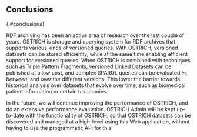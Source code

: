 <div class="pagebreak"></div>

## Conclusions
{:#conclusions}

RDF archiving has been an active area of research over the last couple of years.
OSTRICH is storage and querying system for RDF archives that supports various kinds of versioned queries.
With OSTRICH, versioned datasets can be stored efficiently,
while at the same time enabling efficient support for versioned queries.
When OSTRICH is combined with techniques such as Triple Pattern Fragments,
versioned Linked Datasets can be published at a low cost,
and complex SPARQL queries can be evaluated _in_, _between_, and _over_ the different versions.
This lower the barrier towards historical analysis over datasets that evolve over time,
such as biomedical patient information or certain taxonomies.

In the future, we will continue improving the performance of OSTRICH,
and do an extensive performance evaluation.
OSTRICH Admin will be kept up-to-date with the functionality of OSTRICH,
so that OSTRICH datasets can be discovered and managed at a high-level using this Web application,
without having to use the programmatic API for this.
